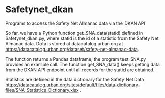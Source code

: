 # Safetynet_dkan
Programs to access the Safety Net Almanac data via the DKAN API

So far, we have a Python function get_SNA_data(statid) defined in Safetynet_dkan.py, where statid is the id of a statistic from the 
Safety Net Almanac data. Data is stored at datacatalog.urban.org at https://datacatalog.urban.org/dataset/safety-net-almanac-data.

The function returns a Pandas dataframe, the program test_SNA.py provides an example call. The function get_SNA_data() keeps getting 
data from the DKAN API endpoint until all records for the statid are obtained.

Statistics are defined in the data dictionary for the Safety Net Data https://datacatalog.urban.org/sites/default/files/data-dictionary-files/SNA_Statistics_Dictionary.xlsx .
